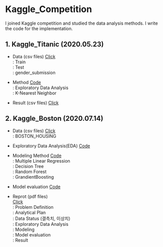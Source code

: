 # Kaggle_Competition
 I joined Kaggle competition and studied the data analysis methods. I write the code for the implementation.

## 1. Kaggle_Titanic (2020.05.23)  
- Data (csv files)   [Click](https://github.com/youngbinwoo/Kaggle_Competition/tree/master/Kaggle_Titanic/Data)  
 : Train  
 : Test  
 : gender_submission

- Method   [Code](https://github.com/youngbinwoo/Kaggle_Competition/tree/master/Kaggle_Titanic/Code)    
 : Exploratory Data Analysis   
 : K-Nearest Neighbor 

- Result (csv files)    [Click](https://github.com/youngbinwoo/Kaggle_Competition/tree/master/Kaggle_Titanic/Result) 

## 2. Kaggle_Boston (2020.07.14)   
- Data (csv files)    [Click](https://github.com/youngbinwoo/Kaggle_Competition/tree/master/Kaggle_Boston/Data)   
  : BOSTON_HOUSING

- Exploratory Data Analysis(EDA)   [Code](https://github.com/youngbinwoo/Kaggle_Competition/tree/master/Kaggle_Boston/EDA)

- Modeling Method    [Code](https://github.com/youngbinwoo/Kaggle_Competition/tree/master/Kaggle_Boston/Modeling)    
 : Multiple Linear Regression  
 : Decision Tree   
 : Random Forest  
 : GrandientBoosting   
 
- Model evaluation    [Code](https://github.com/youngbinwoo/Kaggle_Competition/tree/master/Kaggle_Boston/Model%20evaluation)

- Reprot (pdf files)  
    [Click](https://github.com/youngbinwoo/Kaggle_Competition/blob/master/Kaggle_Boston/Boston%20Report.pdf)   
  : Problem Definition  
  : Analytical Plan  
  : Data Status (결측치, 이상치)  
  : Exploratory Data Analysis  
  : Modeling  
  : Model evaluation  
  : Result 

